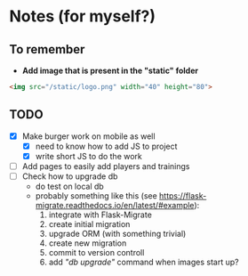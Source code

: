 # Notes (for myself?)

## To remember

* __Add image that is present in the "static" folder__
```html
<img src="/static/logo.png" width="40" height="80">
```

## TODO
- [x] Make burger work on mobile as well
    - [x] need to know how to add JS to project
    - [x] write short JS to do the work
- [ ] Add pages to easily add players and trainings
- [ ] Check how to upgrade db
    - do test on local db
    - probably something like this (see https://flask-migrate.readthedocs.io/en/latest/#example):
        1. integrate with Flask-Migrate
        2. create initial migration
        3. upgrade ORM (with something trivial)
        4. create new migration
        5. commit to version controll
        6. add _"db upgrade"_ command when images start up?